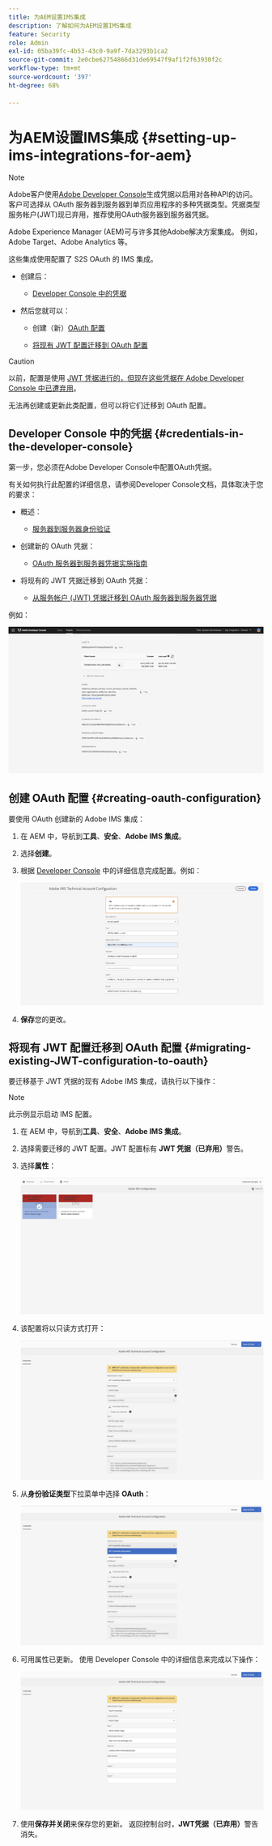 ```yaml
---
title: 为AEM设置IMS集成
description: 了解如何为AEM设置IMS集成
feature: Security
role: Admin
exl-id: 05ba39fc-4b53-43c0-9a9f-7da3293b1ca2
source-git-commit: 2e0cbe62754866d31de69547f9af1f2f63930f2c
workflow-type: tm+mt
source-wordcount: '397'
ht-degree: 68%

---
```


# 为AEM设置IMS集成 {#setting-up-ims-integrations-for-aem}


>[!NOTE]
>
>Adobe客户使用[Adobe Developer Console](https://developer.adobe.com/console)生成凭据以启用对各种API的访问。 客户可选择从 OAuth 服务器到服务器到单页应用程序的多种凭据类型。凭据类型服务帐户(JWT)现已弃用，推荐使用OAuth服务器到服务器凭据。

Adobe Experience Manager (AEM)可与许多其他Adobe解决方案集成。 例如，Adobe Target、Adobe Analytics 等。

这些集成使用配置了 S2S OAuth 的 IMS 集成。

* 创建后：

   * [Developer Console 中的凭据](#credentials-in-the-developer-console)

* 然后您就可以：

   * 创建（新）[OAuth 配置](#creating-oauth-configuration)

   * [将现有 JWT 配置迁移到 OAuth 配置](#migrating-existing-JWT-configuration-to-oauth)

>[!CAUTION]
>
>以前，配置是使用 [JWT 凭据进行的，但现在这些凭据在 Adobe Developer Console 中已遭弃用](/help/sites-administering/jwt-credentials-deprecation-in-adobe-developer-console.md)。
>
>无法再创建或更新此类配置，但可以将它们迁移到 OAuth 配置。

## Developer Console 中的凭据 {#credentials-in-the-developer-console}

第一步，您必须在Adobe Developer Console中配置OAuth凭据。

有关如何执行此配置的详细信息，请参阅Developer Console文档，具体取决于您的要求：

* 概述：

   * [服务器到服务器身份验证](https://developer.adobe.com/developer-console/docs/guides/authentication/ServerToServerAuthentication/)

* 创建新的 OAuth 凭据：

   * [OAuth 服务器到服务器凭据实施指南](https://developer.adobe.com/developer-console/docs/guides/authentication/ServerToServerAuthentication/implementation/)

* 将现有的 JWT 凭据迁移到 OAuth 凭据：

   * [从服务帐户 (JWT) 凭据迁移到 OAuth 服务器到服务器凭据](https://developer.adobe.com/developer-console/docs/guides/authentication/ServerToServerAuthentication/migration/)

例如：

![Developer Console 中的 OAuth 凭据](assets/ims-configuration-developer-console.png)

## 创建 OAuth 配置 {#creating-oauth-configuration}

要使用 OAuth 创建新的 Adobe IMS 集成：

1. 在 AEM 中，导航到&#x200B;**工具**、**安全**、**Adobe IMS 集成**。

1. 选择&#x200B;**创建**。

1. 根据 [Developer Console](https://developer.adobe.com/developer-console/docs/guides/authentication/ServerToServerAuthentication/implementation/) 中的详细信息完成配置。例如：

   ![创建 OAuth 配置](assets/ims-create-oauth-configuration.png)

1. **保存**&#x200B;您的更改。

## 将现有 JWT 配置迁移到 OAuth 配置 {#migrating-existing-JWT-configuration-to-oauth}

要迁移基于 JWT 凭据的现有 Adobe IMS 集成，请执行以下操作：

>[!NOTE]
>
>此示例显示启动 IMS 配置。

1. 在 AEM 中，导航到&#x200B;**工具**、**安全**、**Adobe IMS 集成**。

1. 选择需要迁移的 JWT 配置。JWT 配置标有 **JWT 凭据（已弃用）**&#x200B;警告。

1. 选择&#x200B;**属性**：

   ![选择 JWT 配置](assets/ims-migrate-jwt-select-configuration.png)

1. 该配置将以只读方式打开：

   ![配置属性 - 只读](assets/ims-migrate-jwt-properties-read-only.png)

1. 从&#x200B;**身份验证类型**&#x200B;下拉菜单中选择 **OAuth**：

   ![选择身份验证类型](assets/ims-migrate-jwt-authentication-type.png)

1. 可用属性已更新。 使用 Developer Console 中的详细信息来完成以下操作：

   ![填写 OAuth 详细信息](assets/ims-migrate-jwt-complete-oauth-details.png)

1. 使用&#x200B;**保存并关闭**&#x200B;来保存您的更新。
返回控制台时，**JWT凭据（已弃用）**&#x200B;警告消失。
